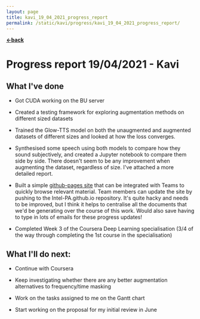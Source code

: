 ```yaml
---
layout: page
title: kavi_19_04_2021_progress_report
permalink: /static/kavi/progress/kavi_19_04_2021_progress_report/
---
```


[**<-back**](/static/kavi/progress)  

# Progress report 19/04/2021 - Kavi

## What I've done

- Got CUDA working on the BU server 

- Created a testing framework for exploring augmentation methods on different sized datasets 

- Trained the Glow-TTS model on both the unaugmented and augmented datasets of different sizes and looked at how the loss converges. 

- Synthesised some speech using both models to compare how they sound subjectively, and created a Jupyter notebook to compare them side by side. There doesn't seem to be any improvement when augmenting the dataset, regardless of size. I've attached a more detailed report.

- Built a simple [github-pages site](https://intel-pa.github.io/) that can be integrated with Teams to quickly browse relevant material. Team members can update the site by pushing to the Intel-PA.github.io repository. It's quite hacky and needs to be improved, but I think it helps to centralise all the documents that we'd be generating over the course of this work. Would also save having to type in lots of emails for these progress updates!

- Completed Week 3 of the Coursera Deep Learning specialisation (3/4 of the way through completing the 1st course in the specialisation)


## What I'll do next:

- Continue with Coursera

- Keep investigating whether there are any better augmentation alternatives to frequency/time masking

- Work on the tasks assigned to me on the Gantt chart

- Start working on the proposal for my initial review in June


